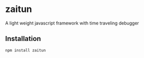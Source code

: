 zaitun
=========

A light weight javascript framework with time traveling debugger

## Installation

  `npm install zaitun`


